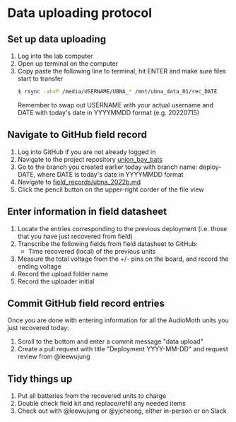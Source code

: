 # Data uploading protocol


## Set up data uploading

1. Log into the lab computer
2. Open up terminal on the computer
3. Copy paste the following line to terminal, hit ENTER and make sure files start to transfer
    ```bash
    $ rsync -ahvP /media/USERNAME/UBNA_* /mnt/ubna_data_01/rec_DATE
    ```
    Remember to swap out USERNAME with your actual username and DATE with today's date in YYYYMMDD format (e.g. 20220715)


## Navigate to GitHub field record

1. Log into GitHub if you are not already logged in
2. Navigate to the project repository [union_bay_bats](https://github.com/uw-echospace/union-bay-bats)
3. Go to the branch you created earlier today with branch name: deploy-DATE, where DATE is today's date in YYYYMMDD format
3. Navigate to [field_records/ubna_2022b.md](https://github.com/uw-echospace/union-bay-bats/tree/main/field_records/ubna_2022b.md)
4. Click the pencil button on the upper-right corder of the file view


## Enter information in field datasheet

1. Locate the entries corresponding to the previous deployment (i.e. those that you have just recovered from field)
2. Transcribe the following fields from field datasheet to GitHub:
    - Time recovered (local) of the previous units
3. Measure the total voltage from the +/- pins on the board, and record the ending voltage
4. Record the upload folder name
5. Record the uploader initial


## Commit GitHub field record entries

Once you are done with entering information for all the AudioMoth units you just recovered today:
1. Scroll to the bottom and enter a commit message "data upload"
2. Create a pull request with title "Deployment YYYY-MM-DD" and request review from @leewujung


## Tidy things up

1. Put all batteries from the recovered units to charge
2. Double check field kit and replace/refill any needed items
3. Check out with @leewujung or @yjcheong, either in-person or on Slack